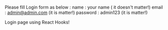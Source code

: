 Please fill Login form as below :
name : your name ( it doesn't matter!)
email : admin@admin.com (it is matter!)
password : admin123  (it is matter!)

Login page using React Hooks!
